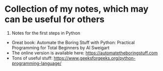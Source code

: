 # Collection of my notes, which may can be useful for others

1. Notes for the first steps in Python
- Great book: Automate the Boring Stuff with Python: Practical Programming for Total Beginners by Al Sweigart
- The online version is available here: https://automatetheboringstuff.com
- Tons of useful stuff: https://www.geeksforgeeks.org/python-programming-language/
 
